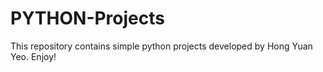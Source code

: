 # PYTHON-Projects
This repository contains simple python projects developed by Hong Yuan Yeo. Enjoy!
